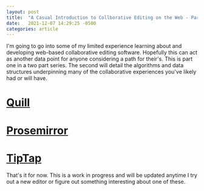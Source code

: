 ```yaml
---
layout: post
title:  "A Casual Introduction to Collborative Editing on the Web - Part 1: Editors"
date:   2021-12-07 14:29:25 -0500
categories: article
---
```


I'm going to go into some of my limited experience learning about and developing web-based collaborative editing software. Hopefully this can act as another data point for anyone considering a path for their's. This is part one in a two part series. The second will detail the algorithms and data structures underpinning many of the collaborative experiences you've likely had or will have. 

# [Quill]()

# [Prosemirror]()

# [TipTap]()

That's it for now. This is a work in progress and will be updated anytime I try out a new editor or figure out something interesting about one of these. 